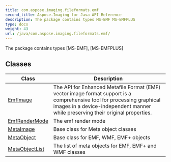 ```yaml
---
title: com.aspose.imaging.fileformats.emf
second_title: Aspose.Imaging for Java API Reference
description: The package contains types MS-EMF MS-EMFPLUS
type: docs
weight: 43
url: /java/com.aspose.imaging.fileformats.emf/
---
```


The package contains types [MS-EMF], [MS-EMFPLUS]


## Classes

| Class | Description |
| --- | --- |
| [EmfImage](../com.aspose.imaging.fileformats.emf/emfimage) | The API for Enhanced Metafile Format (EMF) vector image format support is a comprehensive tool for processing graphical images in a device-independent manner while preserving their original properties. |
| [EmfRenderMode](../com.aspose.imaging.fileformats.emf/emfrendermode) | The emf render mode |
| [MetaImage](../com.aspose.imaging.fileformats.emf/metaimage) | Base class for Meta object classes |
| [MetaObject](../com.aspose.imaging.fileformats.emf/metaobject) | Base class for EMF, WMF, EMF+ objects |
| [MetaObjectList](../com.aspose.imaging.fileformats.emf/metaobjectlist) | The list of meta objects for EMF, EMF+ and WMF classes |
